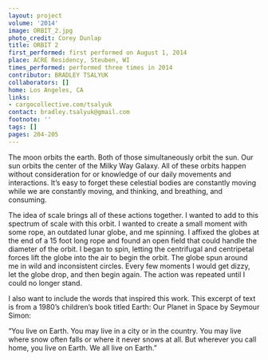 ```yaml
---
layout: project
volume: '2014'
image: ORBIT_2.jpg
photo_credit: Corey Dunlap
title: ORBIT 2
first_performed: first performed on August 1, 2014
place: ACRE Residency, Steuben, WI
times_performed: performed three times in 2014
contributor: BRADLEY TSALYUK
collaborators: []
home: Los Angeles, CA
links:
- cargocollective.com/tsalyuk
contact: bradley.tsalyuk@gmail.com
footnote: ''
tags: []
pages: 204-205
---
```


The moon orbits the earth. Both of those simultaneously orbit the sun. Our sun orbits the center of the Milky Way Galaxy. All of these orbits happen without consideration for or knowledge of our daily movements and interactions. It’s easy to forget these celestial bodies are constantly moving while we are constantly moving, and thinking, and breathing, and consuming.

The idea of scale brings all of these actions together. I wanted to add to this spectrum of scale with this orbit. I wanted to create a small moment with some rope, an outdated lunar globe, and me spinning. I affixed the globes at the end of a 15 foot long rope and found an open field that could handle the diameter of the orbit. I began to spin, letting the centrifugal and centripetal forces lift the globe into the air to begin the orbit. The globe spun around me in wild and inconsistent circles. Every few moments I would get dizzy, let the globe drop, and then begin again. The action was repeated until I could no longer stand.

I also want to include the words that inspired this work. This excerpt of text is from a 1980’s children’s book titled Earth: Our Planet in Space by Seymour Simon:

“You live on Earth. You may live in a city or in the country. You may live where snow often falls or where it never snows at all. But wherever you call home, you live on Earth. We all live on Earth.”
